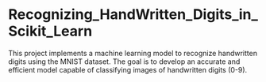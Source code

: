 # Recognizing_HandWritten_Digits_in_Scikit_Learn
This project implements a machine learning model to recognize handwritten digits using the MNIST dataset. The goal is to develop an accurate and efficient model capable of classifying images of handwritten digits (0-9).
